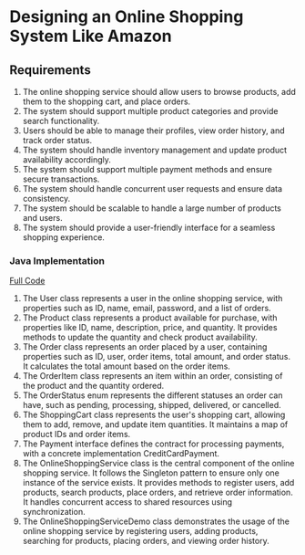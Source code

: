 # Designing an Online Shopping System Like Amazon

## Requirements
1. The online shopping service should allow users to browse products, add them to the shopping cart, and place orders.
2. The system should support multiple product categories and provide search functionality.
3. Users should be able to manage their profiles, view order history, and track order status.
4. The system should handle inventory management and update product availability accordingly.
5. The system should support multiple payment methods and ensure secure transactions.
6. The system should handle concurrent user requests and ensure data consistency.
7. The system should be scalable to handle a large number of products and users.
8. The system should provide a user-friendly interface for a seamless shopping experience.

### Java Implementation
[Full Code](../../solutions/java/src/ecommerce/)

1. The User class represents a user in the online shopping service, with properties such as ID, name, email, password, and a list of orders.
2. The Product class represents a product available for purchase, with properties like ID, name, description, price, and quantity. It provides methods to update the quantity and check product availability.
3. The Order class represents an order placed by a user, containing properties such as ID, user, order items, total amount, and order status. It calculates the total amount based on the order items.
4. The OrderItem class represents an item within an order, consisting of the product and the quantity ordered.
5. The OrderStatus enum represents the different statuses an order can have, such as pending, processing, shipped, delivered, or cancelled.
6. The ShoppingCart class represents the user's shopping cart, allowing them to add, remove, and update item quantities. It maintains a map of product IDs and order items.
7. The Payment interface defines the contract for processing payments, with a concrete implementation CreditCardPayment.
8. The OnlineShoppingService class is the central component of the online shopping service. It follows the Singleton pattern to ensure only one instance of the service exists. It provides methods to register users, add products, search products, place orders, and retrieve order information. It handles concurrent access to shared resources using synchronization.
9. The OnlineShoppingServiceDemo class demonstrates the usage of the online shopping service by registering users, adding products, searching for products, placing orders, and viewing order history.